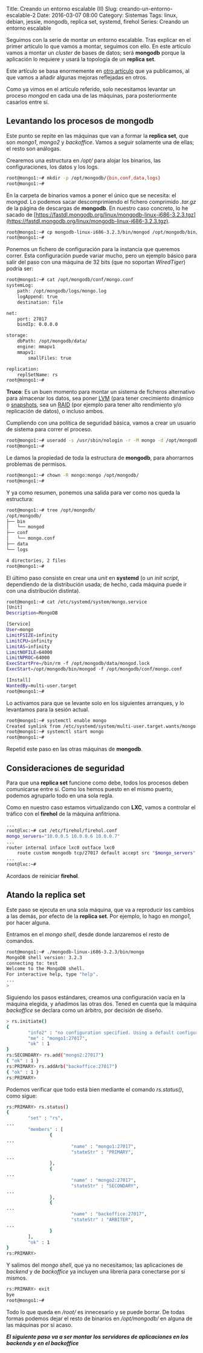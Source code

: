Title: Creando un entorno escalable (II)
Slug: creando-un-entorno-escalable-2
Date: 2016-03-07 08:00
Category: Sistemas
Tags: linux, debian, jessie, mongodb, replica set, systemd, firehol
Series: Creando un entorno escalable



Seguimos con la serie de montar un entorno escalable. Tras explicar en el primer artículo lo que vamos a montar, seguimos con ello. En este artículo vamos a montar un *cluster* de bases de datos; será **mongodb** porque la aplicación lo requiere y usará la topología de un **replica set**.

Este artículo se basa enormemente en [otro artículo](/2015/12/construyendo-una-replica-set-en-mongodb.html) que ya publicamos, al que vamos a añadir algunas mejoras reflejadas en otros.

Como ya vimos en el artículo referido, solo necesitamos levantar un proceso *mongod* en cada una de las máquinas, para posteriormente casarlos entre sí.

## Levantando los procesos de mongodb

Este punto se repite en las máquinas que van a formar la **replica set**, que son *mongo1*, *mongo2* y *backoffice*. Vamos a seguir solamente una de ellas; el resto son análogas.

Crearemos una estructura en */opt/* para alojar los binarios, las configuraciones, los datos y los logs.

```bash
root@mongo1:~# mkdir -p /opt/mongodb/{bin,conf,data,logs}
root@mongo1:~#
```

En la carpeta de binarios vamos a poner el único que se necesita: el *mongod*. Lo podemos sacar descomprimiendo el 
fichero comprimido *.tar.gz* de la página de descargas de **mongodb**. En nuestro caso concreto, lo he sacado de [https://fastdl.mongodb.org/linux/mongodb-linux-i686-3.2.3.tgz](https://fastdl.mongodb.org/linux/mongodb-linux-i686-3.2.3.tgz).

```bash
root@mongo1:~# cp mongodb-linux-i686-3.2.3/bin/mongod /opt/mongodb/bin/
root@mongo1:~#
```

Ponemos un fichero de configuración para la instancia que queremos correr. Esta configuración puede variar mucho, pero un ejemplo básico para salir del paso con una máquina de 32 bits (que no soportan *WiredTiger*) podría ser:

```bash
root@mongo1:~# cat /opt/mongodb/conf/mongo.conf
systemLog:
    path: /opt/mongodb/logs/mongo.log
    logAppend: true
    destination: file

net:
    port: 27017
    bindIp: 0.0.0.0

storage:
    dbPath: /opt/mongodb/data/
    engine: mmapv1
    mmapv1:
        smallFiles: true

replication:
    replSetName: rs
root@mongo1:~#
```

**Truco**: Es un buen momento para montar un sistema de ficheros alternativo para almacenar los datos, sea poner [LVM](/2016/01/lvm-logical-volume-manager.html) (para tener crecimiento dinámico o [snapshots](/2016/02/haciendo-snapshots-con-lvm.html), sea un [RAID](/2015/12/construyendo-un-raid-10-en-linux.html) (por ejemplo para tener alto rendimiento y/o replicación de datos), o incluso ambos.

Cumpliendo con una política de seguridad básica, vamos a crear un usuario de sistema para correr el proceso.

```bash
root@mongo1:~# useradd -s /usr/sbin/nologin -r -M mongo -d /opt/mongodb/
root@mongo1:~#
```

Le damos la propiedad de toda la estructura de **mongodb**, para ahorrarnos problemas de permisos.

```bash
root@mongo1:~# chown -R mongo:mongo /opt/mongodb/
root@mongo1:~#
```

Y ya como resumen, ponemos una salida para ver como nos queda la estructura:

```bash
root@mongo1:~# tree /opt/mongodb/
/opt/mongodb/
├── bin
│   └── mongod
├── conf
│   └── mongo.conf
├── data
└── logs

4 directories, 2 files
root@mongo1:~#
```

El último paso consiste en crear una *unit* en **systemd** (o un *init script*, dependiendo de la distribución usada; de hecho, cada máquina puede ir con una distribución distinta).

```bash
root@mongo1:~# cat /etc/systemd/system/mongo.service
[Unit]
Description=MongoDB

[Service]
User=mongo
LimitFSIZE=infinity
LimitCPU=infinity
LimitAS=infinity
LimitNOFILE=64000
LimitNPROC=64000
ExecStartPre=/bin/rm -f /opt/mongodb/data/mongod.lock
ExecStart=/opt/mongodb/bin/mongod -f /opt/mongodb/conf/mongo.conf

[Install]
WantedBy=multi-user.target
root@mongo1:~#
```

Lo activamos para que se levante solo en los siguientes arranques, y lo levantamos para la sesión actual.

```bash
root@mongo1:~# systemctl enable mongo
Created symlink from /etc/systemd/system/multi-user.target.wants/mongo.service to /etc/systemd/system/mongo.service.
root@mongo1:~# systemctl start mongo
root@mongo1:~#
```

Repetid este paso en las otras máquinas de **mongodb**.

## Consideraciones de seguridad

Para que una **replica set** funcione como debe, todos los procesos deben comunicarse entre sí. Como los hemos puesto en el mismo puerto, podemos agruparlo todo en una sola regla.

Como en nuestro caso estamos virtualizando con **LXC**, vamos a controlar el tráfico con el **firehol** de la máquina anfitriona.

```bash
...
root@lxc:~# cat /etc/firehol/firehol.conf
mongo_servers="10.0.0.5 10.0.0.6 10.0.0.7"
...  
router internal inface lxc0 outface lxc0
    route custom mongodb tcp/27017 default accept src "$mongo_servers" dst "$mongo_servers"
...
root@lxc:~#
```

Acordaos de reiniciar **firehol**.

## Atando la replica set

Este paso se ejecuta en una sola máquina, que va a reproducir los cambios a las demás, por efecto de la **replica set**. Por ejemplo, lo hago en *mongo1*, por hacer alguna.

Entramos en el *mongo shell*, desde donde lanzaremos el resto de comandos.

```bash
root@mongo1:~# ./mongodb-linux-i686-3.2.3/bin/mongo
MongoDB shell version: 3.2.3
connecting to: test
Welcome to the MongoDB shell.
For interactive help, type "help".
...
> 
```

Siguiendo los pasos estándares, creamos una configuración vacía en la máquina elegida, y añadimos las otras dos. Tened en cuenta que la máquina *backoffice* se declara como un árbitro, por decisión de diseño.

```bash
> rs.initiate()
{
        "info2" : "no configuration specified. Using a default configuration for the set",
        "me" : "mongo1:27017",
        "ok" : 1
}
rs:SECONDARY> rs.add("mongo2:27017")
{ "ok" : 1 }
rs:PRIMARY> rs.addArb("backoffice:27017")
{ "ok" : 1 }
rs:PRIMARY>
```

Podemos verificar que todo está bien mediante el comando *rs.status()*, como sigue:

```bash
rs:PRIMARY> rs.status()
{
        "set" : "rs",
...  
        "members" : [
                {
...  
                        "name" : "mongo1:27017",
                        "stateStr" : "PRIMARY",
...  
                },
                {
...  
                        "name" : "mongo2:27017",
                        "stateStr" : "SECONDARY",
...  
                },
                {
...  
                        "name" : "backoffice:27017",
                        "stateStr" : "ARBITER",
...  
                }
        ],
        "ok" : 1
}
rs:PRIMARY>
```

Y salimos del *mongo shell*, que ya no necesitamos; las aplicaciones de *backend* y de *backoffice* ya incluyen una librería para conectarse por sí mismos.

```bash
rs:PRIMARY> exit
bye
root@mongo1:~#
```

Todo lo que queda en */root/* es innecesario y se puede borrar. De todas formas podemos dejar el resto de binarios en */opt/mongodb/* en alguna de las máquinas por si acaso.

***El siguiente paso va a ser montar los servidores de aplicaciones en los backends y en el backoffice***
